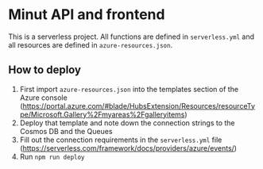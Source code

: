 # Minut API and frontend

This is a serverless project. All functions are defined in `serverless.yml` and all resources are defined in `azure-resources.json`.

## How to deploy

1. First import `azure-resources.json` into the templates section of the Azure console (https://portal.azure.com/#blade/HubsExtension/Resources/resourceType/Microsoft.Gallery%2Fmyareas%2Fgalleryitems)
2. Deploy that template and note down the connection strings to the Cosmos DB and the Queues
3. Fill out the connection requirements in the `serverless.yml` file (https://serverless.com/framework/docs/providers/azure/events/)
4. Run `npm run deploy`
